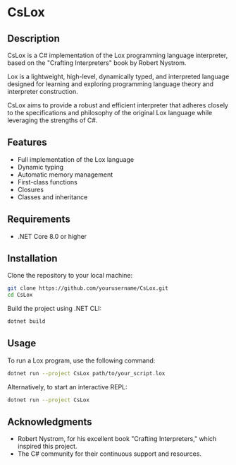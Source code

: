 # CsLox

## Description
CsLox is a C# implementation of the Lox programming language interpreter, based on the "Crafting Interpreters" book by Robert Nystrom.

Lox is a lightweight, high-level, dynamically typed, and interpreted language designed for learning and exploring programming language theory and interpreter construction.

CsLox aims to provide a robust and efficient interpreter that adheres closely to the specifications and philosophy of the original Lox language while leveraging the strengths of C#.

## Features
- Full implementation of the Lox language
- Dynamic typing
- Automatic memory management
- First-class functions
- Closures
- Classes and inheritance

## Requirements
- .NET Core 8.0 or higher

## Installation
Clone the repository to your local machine:

```bash
git clone https://github.com/yourusername/CsLox.git
cd CsLox
```

Build the project using .NET CLI:
```bash
dotnet build
```

## Usage
To run a Lox program, use the following command:

```bash
dotnet run --project CsLox path/to/your_script.lox
```

Alternatively, to start an interactive REPL:

```bash
dotnet run --project CsLox
```

## Acknowledgments

- Robert Nystrom, for his excellent book "Crafting Interpreters," which inspired this project.
- The C# community for their continuous support and resources.